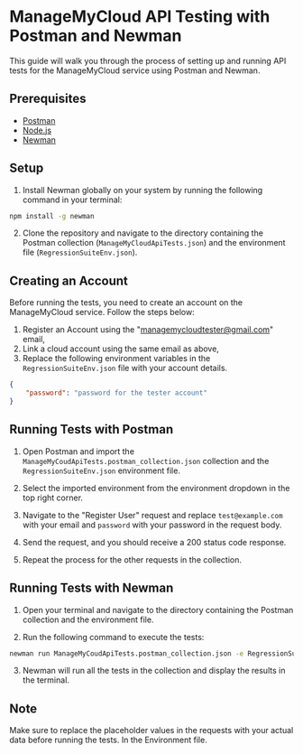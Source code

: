 # ManageMyCloud API Testing with Postman and Newman

This guide will walk you through the process of setting up and running API tests for the ManageMyCloud service using Postman and Newman.

## Prerequisites

- [Postman](https://www.postman.com/downloads/)
- [Node.js](https://nodejs.org/en/download/)
- [Newman](https://learning.postman.com/docs/running-collections/using-newman-cli/command-line-integration-with-newman/)

## Setup

1. Install Newman globally on your system by running the following command in your terminal:

```bash
npm install -g newman
```

2. Clone the repository and navigate to the directory containing the Postman collection (`ManageMyCloudApiTests.json`) and the environment file (`RegressionSuiteEnv.json`).

## Creating an Account

Before running the tests, you need to create an account on the ManageMyCloud service. Follow the steps below:

1. Register an Account using the "managemycloudtester@gmail.com" email,
2. Link a cloud account using the same email as above,
3. Replace the following environment variables in the `RegressionSuiteEnv.json` file with your account details.

```json
{
    "password": "password for the tester account"
}
``` 

## Running Tests with Postman

1. Open Postman and import the `ManageMyCoudApiTests.postman_collection.json` collection and the `RegressionSuiteEnv.json` environment file.

2. Select the imported environment from the environment dropdown in the top right corner.

3. Navigate to the "Register User" request and replace `test@example.com` with your email and `password` with your password in the request body.

4. Send the request, and you should receive a 200 status code response.

5. Repeat the process for the other requests in the collection.

## Running Tests with Newman

1. Open your terminal and navigate to the directory containing the Postman collection and the environment file.

2. Run the following command to execute the tests:

```bash
newman run ManageMyCoudApiTests.postman_collection.json -e RegressionSuiteEnv.json
```

3. Newman will run all the tests in the collection and display the results in the terminal.

## Note

Make sure to replace the placeholder values in the requests with your actual data before running the tests. In the Environment file.
